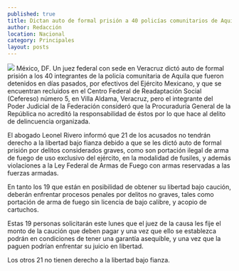 ```yaml
---
published: true
title: Dictan auto de formal prisión a 40 policías comunitarios de Aquila
author: Redacción
location: Nacional
category: Principales
layout: posts
---
```


![](http://i.imgur.com/hgA4wmNm.jpg)
México, DF. Un juez federal con sede en Veracruz dictó auto de formal prisión a los 40 integrantes de la policía comunitaria de Aquila que fueron detenidos en días pasados, por efectivos del Ejército Mexicano, y que se encuentran recluidos en el Centro Federal de Readaptación Social (Cefereso) número 5, en Villa Aldama, Veracruz, pero el integrante del Poder Judicial de la Federación consideró que la Procuraduría General de la República no acreditó la responsabilidad de éstos por lo que hace al delito de delincuencia organizada.

El abogado Leonel Rivero informó que 21 de los acusados no tendrán derecho a la libertad bajo fianza debido a que se les dictó auto de formal prisión por delitos considerados graves, como son portación ilegal de arma de fuego de uso exclusivo del ejército, en la modalidad de fusiles, y además violaciones a la Ley Federal de Armas de Fuego con armas reservadas a las fuerzas armadas.

En tanto los 19 que están en posibilidad de obtener su libertad bajo caución, deberán enfrentar procesos penales por delitos no graves, tales como portación de arma de fuego sin licencia de bajo calibre, y acopio de cartuchos.

Estas 19 personas solicitarán este lunes que el juez de la causa les fije el monto de la caución que deben pagar y una vez que ello se establezca podrán en condiciones de tener una garantía asequible, y una vez que la paguen podrían enfrentar su juicio en libertad.

Los otros 21 no tienen derecho a la libertad bajo fianza.
